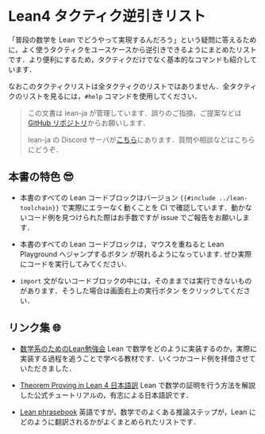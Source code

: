 # Lean4 タクティク逆引きリスト

「普段の数学を Lean でどうやって実現するんだろう」という疑問に答えるために，よく使うタクティクをユースケースから逆引きできるようにまとめたリストです．より便利にするため，タクティクだけでなく基本的なコマンドも紹介しています．

なおこのタクティクリストは全タクティクのリストではありません．全タクティクのリストを見るには，`#help` コマンドを使用してください．

> この文書は lean-ja が管理しています．誤りのご指摘，ご提案などは [GitHub リポジトリ](https://github.com/lean-ja/tactic-cheatsheet)からお願いします．
>
> lean-ja の Discord サーバが[こちら](https://discord.gg/p32ZfnVawh)にあります．質問や相談などはこちらにどうぞ．

## 本書の特色 😎

* 本書のすべての Lean コードブロックはバージョン `{{#include ../lean-toolchain}}` で実際にエラーなく動くことを CI で確認しています．動かないコード例を見つけられた際はお手数ですが issue でご報告をお願いします．

* 本書のすべての Lean コードブロックは，マウスを重ねると Lean Playground へジャンプするボタン <a class="fa fa-external-link"></a> が現れるようになっています. ぜひ実際にコードを実行してみてください．

* `import` 文がないコードブロックの中には，そのままでは実行できないものがあります．そうした場合は画面右上の実行ボタン <i class="fa fa-play"></i> をクリックしてください．

## リンク集 🌐

* [数学系のためのLean勉強会](https://github.com/yuma-mizuno/lean-math-workshop) Lean で数学をどのように実装するのか，実際に実装する過程を追うことで学べる教材です．いくつかコード例を拝借させていただきました．

* [Theorem Proving in Lean 4 日本語訳](https://aconite-ac.github.io/theorem_proving_in_lean4_ja/) Lean で数学の証明を行う方法を解説した公式チュートリアルの，有志による日本語訳です．

* [Lean phrasebook](https://docs.google.com/spreadsheets/d/1Gsn5al4hlpNc_xKoXdU6XGmMyLiX4q-LFesFVsMlANo/edit#gid=0) 英語ですが，数学でのよくある推論ステップが，Lean にどのように翻訳されるかがよくまとめられたリストです．
